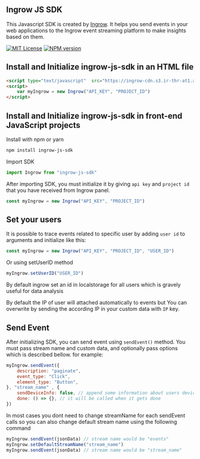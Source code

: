 ## Ingrow JS SDK

This Javascript SDK is created by [Ingrow](https://ingrow.co). It helps you send events in your web applications to the Ingrow event streaming platform to make insights based on them.

[![MIT License][license-image]][license-url]
[![NPM version][npm-version-image]][npm-url]

## Install and Initialize ingrow-js-sdk in an HTML file
```HTML
<script type="text/javascript"  src="https://ingrow-cdn.s3.ir-thr-at1.arvanstorage.com/ingrow-sdk.js"></script>
<script>
    var myIngrow = new Ingrow("API_KEY", "PROJECT_ID")
</script>
```

## Install and Initialize ingrow-js-sdk in front-end JavaScript projects

Install with npm or yarn
```sh
npm install ingrow-js-sdk
```
Import SDK
```js
import Ingrow from "ingrow-js-sdk"
```
After importing SDK, you must initialize it by giving `api key` and `project id` that you have received from Ingrow panel.
```js
const myIngrow = new Ingrow("API_KEY", "PROJECT_ID")
```

## Set your users
It is possible to trace events related to specific user by adding `user id` to arguments and initialize like this:
```js
const myIngrow = new Ingrow("API_KEY", "PROJECT_ID", "USER_ID")
```
Or using setUserID method
```js
myIngrow.setUserID("USER_ID")
```
By default ingrow set an id in localstorage for all users which is gravely useful for data analysis

By default the IP of user will attached automatically to events but You can
overwrite by sending the according IP in your custom data with `IP` key.

## Send Event

After initializing SDK, you can send event using `sendEvent()` method. You must pass stream name and custom data, and optionally pass options which is described bellow. for example:
```js
myIngrow.sendEvent({
    description: "paginate",
    event_type: "Click",
    element_type: "Button",
}, "stream_name" , {
    sendDeviceInfo: false, // append some information about users device
    done: () => {}, // it will be called when it gets done
})
```

In most cases you dont need to change streamName for each sendEvent calls so you can also change default stream name using the following command
```js
myIngrow.sendEvent(jsonData) // stream name would be "events"
myIngrow.setDefaultStreamName("stream_name")
myIngrow.sendEvent(jsonData) // stream name would be "stream_name"
```

[license-image]: http://img.shields.io/badge/license-MIT-blue.svg?style=flat
[license-url]: LICENSE

[npm-url]: https://www.npmjs.com/package/ingrow-js-sdk
[npm-version-image]: http://img.shields.io/npm/v/ingrow-js-sdk.svg?style=flat